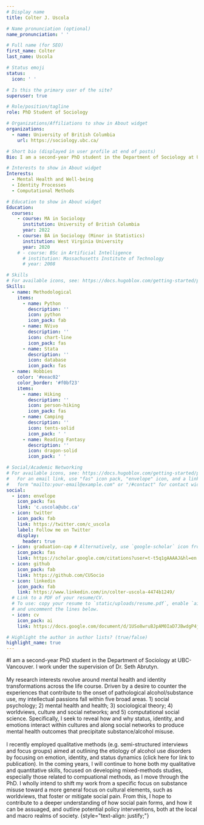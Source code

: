 ```yaml
---
# Display name
title: Colter J. Uscola

# Name pronunciation (optional)
name_pronunciation: ' '

# Full name (for SEO)
first_name: Colter
last_name: Uscola

# Status emoji
status:
  icon: ' '

# Is this the primary user of the site?
superuser: true

# Role/position/tagline
role: PhD Student of Sociology

# Organizations/Affiliations to show in About widget
organizations:
  - name: University of British Columbia
    url: https://sociology.ubc.ca/

# Short bio (displayed in user profile at end of posts)
Bio: I am a second-year PhD student in the Department of Sociology at UBC-Vancouver. I work under the supervision of Dr. Seth Abrutyn. <br> My research interests revolve around mental health and identity transformations across the life course. Driven by a desire to counter the experiences that contribute to the onset of pathological alcohol/substance use, my intellectual passions fall within five broad areas. 1) social psychology; 2) mental health and health; 3) sociological theory; 4) worldviews, culture and social networks; and 5) computational social science. Specifically, I seek to reveal how and why status, identity, and emotions interact within cultures and along social networks to produce mental health outcomes that precipitate substance/alcohol misuse. <br> I recently employed qualitative methods (e.g. semi-structured interviews and focus groups) aimed at outlining the etiology of alcohol use disorders by focusing on emotion, identity, and status dynamics (click here for link to publication). In the coming years, I will continue to hone both my qualitative and quantitative skills, focused on developing mixed-methods studies, especially those related to compuational methods, as I move through the PhD. I wholly intend to shift my work from a specific focus on substance misuse toward a more general focus on cultural elements, such as worldviews, that foster or mitigate social pain. From this, I hope to contribute to a deeper understanding of how social pain forms, and how it can be assuaged, and outline potential policy interventions, both at the local and macro realms of society.

# Interests to show in About widget
Interests:
  - Mental Health and Well-being
  - Identity Processes
  - Computational Methods

# Education to show in About widget
Education:
  courses:
    - course: MA in Sociology
      institution: University of British Columbia
      year: 2022
    - course: BA in Sociology (Minor in Statistics)
      institution: West Virginia University
      year: 2020
    # - course: BSc in Artificial Intelligence
      # institution: Massachusetts Institute of Technology
      # year: 2008

# Skills
# For available icons, see: https://docs.hugoblox.com/getting-started/page-builder/#icons
Skills:
  - name: Methodological
    items:
      - name: Python
        description: ''
        icon: python
        icon_pack: fab
      - name: NVivo
        description: ''
        icon: chart-line
        icon_pack: fas
      - name: Stata
        description: ''
        icon: database
        icon_pack: fas
  - name: Hobbies
    color: '#eeac02'
    color_border: '#f0bf23'
    items:
      - name: Hiking
        description: ''
        icon: person-hiking
        icon_pack: fas
      - name: Camping
        description: ''
        icon: tents-solid
        icon_pack: ' '
      - name: Reading Fantasy
        description: ''
        icon: dragon-solid
        icon_pack: ' '

# Social/Academic Networking
# For available icons, see: https://docs.hugoblox.com/getting-started/page-builder/#icons
#   For an email link, use "fas" icon pack, "envelope" icon, and a link in the
#   form "mailto:your-email@example.com" or "/#contact" for contact widget.
social:
  - icon: envelope
    icon_pack: fas
    link: 'c.uscola@ubc.ca'
  - icon: twitter
    icon_pack: fab
    link: https://twitter.com/c_uscola
    label: Follow me on Twitter
    display:
      header: true
  - icon: graduation-cap # Alternatively, use `google-scholar` icon from `ai` icon pack
    icon_pack: fas
    link: https://scholar.google.com/citations?user=t-t5q1gAAAAJ&hl=en
  - icon: github
    icon_pack: fab
    link: https://github.com/CUSocio
  - icon: linkedin
    icon_pack: fab
    link: https://www.linkedin.com/in/colter-uscola-4474b1249/
  # Link to a PDF of your resume/CV.
  # To use: copy your resume to `static/uploads/resume.pdf`, enable `ai` icons in `params.yaml`,
  # and uncomment the lines below.
  - icon: cv
    icon_pack: ai
    link: https://docs.google.com/document/d/1USo8wruBJpAM0IaD7JBwdgP4jzww2gQM/edit?usp=sharing&ouid=117117416823450368540&rtpof=true&sd=true

# Highlight the author in author lists? (true/false)
highlight_name: true
---
```


#I am a second-year PhD student in the Department of Sociology at UBC-Vancouver. I work under the supervision of Dr. Seth Abrutyn. <br> <br> My research interests revolve around mental health and identity transformations across the life course. Driven by a desire to counter the experiences that contribute to the onset of pathological alcohol/substance use, my intellectual passions fall within five broad areas. 1) social psychology; 2) mental health and health; 3) sociological theory; 4) worldviews, culture and social networks; and 5) computational social science. Specifically, I seek to reveal how and why status, identity, and emotions interact within cultures and along social networks to produce mental health outcomes that precipitate substance/alcohol misuse. <br> <br> I recently employed qualitative methods (e.g. semi-structured interviews and focus groups) aimed at outlining the etiology of alcohol use disorders by focusing on emotion, identity, and status dynamics (click here for link to publication). In the coming years, I will continue to hone both my qualitative and quantitative skills, focused on developing mixed-methods studies, especially those related to compuational methods, as I move through the PhD. I wholly intend to shift my work from a specific focus on substance misuse toward a more general focus on cultural elements, such as worldviews, that foster or mitigate social pain. From this, I hope to contribute to a deeper understanding of how social pain forms, and how it can be assuaged, and outline potential policy interventions, both at the local and macro realms of society. 
{style="text-align: justify;"}
